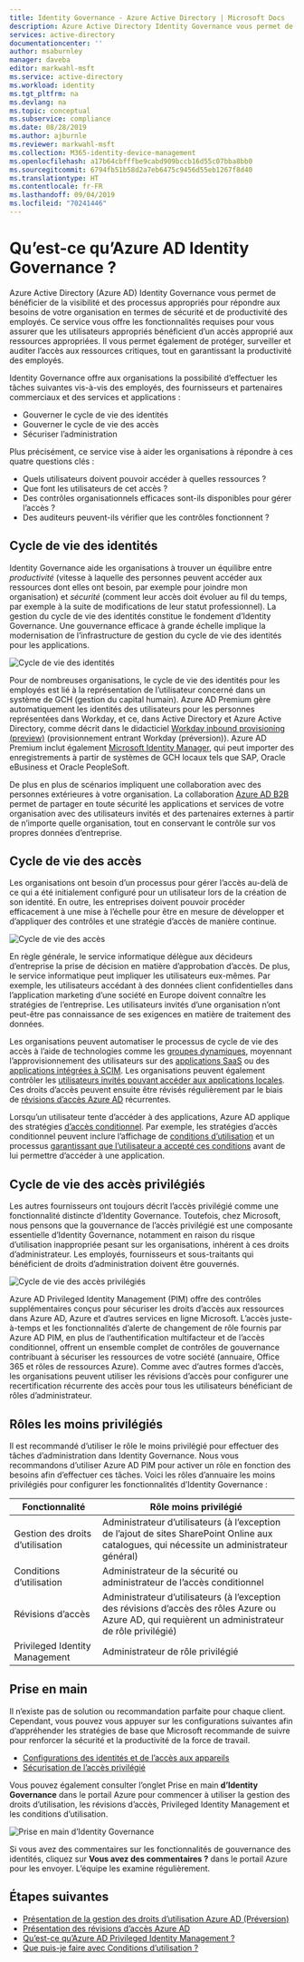 ```yaml
---
title: Identity Governance - Azure Active Directory | Microsoft Docs
description: Azure Active Directory Identity Governance vous permet de bénéficier de la visibilité et des processus appropriés pour répondre aux besoins de votre organisation en termes de sécurité et de productivité des employés.
services: active-directory
documentationcenter: ''
author: msaburnley
manager: daveba
editor: markwahl-msft
ms.service: active-directory
ms.workload: identity
ms.tgt_pltfrm: na
ms.devlang: na
ms.topic: conceptual
ms.subservice: compliance
ms.date: 08/28/2019
ms.author: ajburnle
ms.reviewer: markwahl-msft
ms.collection: M365-identity-device-management
ms.openlocfilehash: a17b64cbfffbe9cabd909bccb16d55c07bba8bb0
ms.sourcegitcommit: 6794fb51b58d2a7eb6475c9456d55eb1267f8d40
ms.translationtype: HT
ms.contentlocale: fr-FR
ms.lasthandoff: 09/04/2019
ms.locfileid: "70241446"
---
```

# <a name="what-is-azure-ad-identity-governance"></a>Qu’est-ce qu’Azure AD Identity Governance ?

Azure Active Directory (Azure AD) Identity Governance vous permet de bénéficier de la visibilité et des processus appropriés pour répondre aux besoins de votre organisation en termes de sécurité et de productivité des employés. Ce service vous offre les fonctionnalités requises pour vous assurer que les utilisateurs appropriés bénéficient d’un accès approprié aux ressources appropriées. Il vous permet également de protéger, surveiller et auditer l’accès aux ressources critiques, tout en garantissant la productivité des employés.  

Identity Governance offre aux organisations la possibilité d’effectuer les tâches suivantes vis-à-vis des employés, des fournisseurs et partenaires commerciaux et des services et applications :

- Gouverner le cycle de vie des identités
- Gouverner le cycle de vie des accès
- Sécuriser l’administration

Plus précisément, ce service vise à aider les organisations à répondre à ces quatre questions clés :

- Quels utilisateurs doivent pouvoir accéder à quelles ressources ?
- Que font les utilisateurs de cet accès ?
- Des contrôles organisationnels efficaces sont-ils disponibles pour gérer l’accès ?
- Des auditeurs peuvent-ils vérifier que les contrôles fonctionnent ?

## <a name="identity-lifecycle"></a>Cycle de vie des identités

Identity Governance aide les organisations à trouver un équilibre entre *productivité* (vitesse à laquelle des personnes peuvent accéder aux ressources dont elles ont besoin, par exemple pour joindre mon organisation) et *sécurité* (comment leur accès doit évoluer au fil du temps, par exemple à la suite de modifications de leur statut professionnel).  La gestion du cycle de vie des identités constitue le fondement d’Identity Governance. Une gouvernance efficace à grande échelle implique la modernisation de l’infrastructure de gestion du cycle de vie des identités pour les applications.

![Cycle de vie des identités](./media/identity-governance-overview/identity-lifecycle.png)

Pour de nombreuses organisations, le cycle de vie des identités pour les employés est lié à la représentation de l’utilisateur concerné dans un système de GCH (gestion du capital humain).  Azure AD Premium gère automatiquement les identités des utilisateurs pour les personnes représentées dans Workday, et ce, dans Active Directory et Azure Active Directory, comme décrit dans le didacticiel [Workday inbound provisioning (preview)](../saas-apps/workday-inbound-tutorial.md) (provisionnement entrant Workday (préversion)).  Azure AD Premium inclut également [Microsoft Identity Manager](/microsoft-identity-manager/), qui peut importer des enregistrements à partir de systèmes de GCH locaux tels que SAP, Oracle eBusiness et Oracle PeopleSoft.

De plus en plus de scénarios impliquent une collaboration avec des personnes extérieures à votre organisation. La collaboration [Azure AD B2B](/azure/active-directory/b2b/) permet de partager en toute sécurité les applications et services de votre organisation avec des utilisateurs invités et des partenaires externes à partir de n’importe quelle organisation, tout en conservant le contrôle sur vos propres données d’entreprise.

## <a name="access-lifecycle"></a>Cycle de vie des accès

Les organisations ont besoin d’un processus pour gérer l’accès au-delà de ce qui a été initialement configuré pour un utilisateur lors de la création de son identité.  En outre, les entreprises doivent pouvoir procéder efficacement à une mise à l’échelle pour être en mesure de développer et d’appliquer des contrôles et une stratégie d’accès de manière continue.

![Cycle de vie des accès](./media/identity-governance-overview/access-lifecycle.png)

En règle générale, le service informatique délègue aux décideurs d’entreprise la prise de décision en matière d’approbation d’accès.  De plus, le service informatique peut impliquer les utilisateurs eux-mêmes.  Par exemple, les utilisateurs accédant à des données client confidentielles dans l’application marketing d’une société en Europe doivent connaître les stratégies de l’entreprise. Les utilisateurs invités d’une organisation n’ont peut-être pas connaissance de ses exigences en matière de traitement des données.

Les organisations peuvent automatiser le processus de cycle de vie des accès à l’aide de technologies comme les [groupes dynamiques](../users-groups-roles/groups-dynamic-membership.md), moyennant l’approvisionnement des utilisateurs sur des [applications SaaS](../saas-apps/tutorial-list.md) ou des [applications intégrées à SCIM](../manage-apps/use-scim-to-provision-users-and-groups.md).  Les organisations peuvent également contrôler les [utilisateurs invités pouvant accéder aux applications locales](../b2b/hybrid-cloud-to-on-premises.md).  Ces droits d’accès peuvent ensuite être révisés régulièrement par le biais de [révisions d’accès Azure AD](access-reviews-overview.md) récurrentes.

Lorsqu’un utilisateur tente d’accéder à des applications, Azure AD applique des stratégies [d’accès conditionnel](/azure/active-directory/conditional-access/). Par exemple, les stratégies d’accès conditionnel peuvent inclure l’affichage de [conditions d’utilisation](../conditional-access/terms-of-use.md) et un processus [garantissant que l’utilisateur a accepté ces conditions](../conditional-access/require-tou.md) avant de lui permettre d’accéder à une application.

## <a name="privileged-access-lifecycle"></a>Cycle de vie des accès privilégiés

Les autres fournisseurs ont toujours décrit l’accès privilégié comme une fonctionnalité distincte d’Identity Governance. Toutefois, chez Microsoft, nous pensons que la gouvernance de l’accès privilégié est une composante essentielle d’Identity Governance, notamment en raison du risque d’utilisation inappropriée pesant sur les organisations, inhérent à ces droits d’administrateur. Les employés, fournisseurs et sous-traitants qui bénéficient de droits d’administration doivent être gouvernés.

![Cycle de vie des accès privilégiés](./media/identity-governance-overview/privileged-access-lifecycle.png)

Azure AD Privileged Identity Management (PIM) offre des contrôles supplémentaires conçus pour sécuriser les droits d’accès aux ressources dans Azure AD, Azure et d’autres services en ligne Microsoft.  L’accès juste-à-temps et les fonctionnalités d’alerte de changement de rôle fournis par Azure AD PIM, en plus de l’authentification multifacteur et de l’accès conditionnel, offrent un ensemble complet de contrôles de gouvernance contribuant à sécuriser les ressources de votre société (annuaire, Office 365 et rôles de ressources Azure). Comme avec d’autres formes d’accès, les organisations peuvent utiliser les révisions d’accès pour configurer une recertification récurrente des accès pour tous les utilisateurs bénéficiant de rôles d’administrateur.

## <a name="least-privileged-roles"></a>Rôles les moins privilégiés

Il est recommandé d’utiliser le rôle le moins privilégié pour effectuer des tâches d’administration dans Identity Governance. Nous vous recommandons d’utiliser Azure AD PIM pour activer un rôle en fonction des besoins afin d’effectuer ces tâches. Voici les rôles d’annuaire les moins privilégiés pour configurer les fonctionnalités d’Identity Governance : 

| Fonctionnalité | Rôle moins privilégié |
| ------- | --------------------- |
| Gestion des droits d’utilisation | Administrateur d’utilisateurs (à l’exception de l’ajout de sites SharePoint Online aux catalogues, qui nécessite un administrateur général) |
| Conditions d’utilisation | Administrateur de la sécurité ou administrateur de l’accès conditionnel |
| Révisions d’accès | Administrateur d’utilisateurs (à l’exception des révisions d’accès des rôles Azure ou Azure AD, qui requièrent un administrateur de rôle privilégié) |
|Privileged Identity Management | Administrateur de rôle privilégié |


## <a name="getting-started"></a>Prise en main

Il n’existe pas de solution ou recommandation parfaite pour chaque client. Cependant, vous pouvez vous appuyer sur les configurations suivantes afin d’appréhender les stratégies de base que Microsoft recommande de suivre pour renforcer la sécurité et la productivité de la force de travail.

- [Configurations des identités et de l’accès aux appareils](/microsoft-365/enterprise/microsoft-365-policies-configurations)
- [Sécurisation de l’accès privilégié](../users-groups-roles/directory-admin-roles-secure.md)

Vous pouvez également consulter l’onglet Prise en main **d’Identity Governance** dans le portail Azure pour commencer à utiliser la gestion des droits d’utilisation, les révisions d’accès, Privileged Identity Management et les conditions d’utilisation.

![Prise en main d’Identity Governance](./media/identity-governance-overview/getting-started.png)

Si vous avez des commentaires sur les fonctionnalités de gouvernance des identités, cliquez sur **Vous avez des commentaires ?** dans le portail Azure pour les envoyer. L’équipe les examine régulièrement.

## <a name="next-steps"></a>Étapes suivantes

- [Présentation de la gestion des droits d’utilisation Azure AD (Préversion)](entitlement-management-overview.md)
- [Présentation des révisions d’accès Azure AD](access-reviews-overview.md)
- [Qu’est-ce qu’Azure AD Privileged Identity Management ?](../privileged-identity-management/pim-configure.md)
- [Que puis-je faire avec Conditions d’utilisation ?](active-directory-tou.md)
